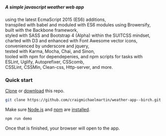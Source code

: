 ##### A simple javascript weather web app  
using the latest EcmaScript 2015 (ES6) additions,  
transpiled with babel and moduled with ES6 modules using Browersify,  
built with the Backbone framework,  
styled with SASS and Bootstrap 4 (Alpha) within the SUITCSS mindset,  
charted with D3 and enhanced with Font Awesome vector icons,  
convenienced by underscore and jquery,  
tested with Karma, Mocha, Chai, and Sinon,  
tooled with npm for dependepenies, and  npm scripts for tasks with  
ESLint, Uglify, Autoprefixer, CSScomb,  
CSSLint, CSSMin, Clean-css, Http-server, and more.

### Quick start

[Clone](http://git-scm.com/docs/git-clone) or [download](https://github.com/craigmichaelmartin/weather-app--birch/archive/master.zip) this repo.

```sh
git clone https://github.com/craigmichaelmartin/weather-app--birch.git && cd weather-app--birch
```

Make sure [Node.js](http://nodejs.org/) and [npm](https://www.npmjs.org/) are
[installed](http://nodejs.org/download/).

```sh
npm run demo
```

Once that is finished, your browser will open to the app.
